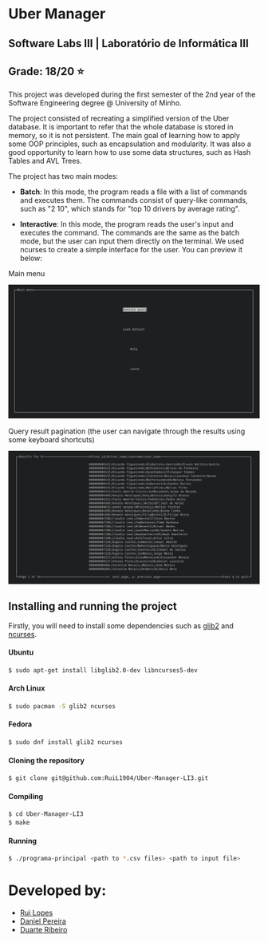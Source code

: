 # Uber Manager

## Software Labs III | Laboratório de Informática III
## Grade: 18/20 :star:

This project was developed during the first semester of the 2nd year of the Software Engineering degree @ University of Minho.

The project consisted of recreating a simplified version of the Uber database. It is important to refer that the whole database is stored in memory, so it is not persistent. The main goal of learning how to apply some OOP principles, such as encapsulation and modularity. It was also a good opportunity to learn how to use some data structures, such as Hash Tables and AVL Trees.

The project has two main modes:
- __Batch__: In this mode, the program reads a file with a list of commands and executes them. The commands consist of query-like commands, such as "2 10", which stands for "top 10 drivers by average rating".

- __Interactive__: In this mode, the program reads the user's input and executes the command. The commands are the same as the batch mode, but the user can input them directly on the terminal. We used ncurses to create a simple interface for the user. You can preview it below:

Main menu

![Main menu](.github/assets/main_menu.png)

Query result pagination (the user can navigate through the results using some keyboard shortcuts)

![Query result pagination](.github/assets/query_result.png)

## Installing and running the project

Firstly, you will need to install some dependencies such as [glib2](https://docs.gtk.org/glib/) and [ncurses](https://invisible-island.net/ncurses/).

#### Ubuntu
```bash
$ sudo apt-get install libglib2.0-dev libncurses5-dev
```

#### Arch Linux
```bash
$ sudo pacman -S glib2 ncurses
```

#### Fedora
```bash
$ sudo dnf install glib2 ncurses
```

#### Cloning the repository
```bash
$ git clone git@github.com:RuiL1904/Uber-Manager-LI3.git
```

#### Compiling
```bash
$ cd Uber-Manager-LI3
$ make
```

#### Running
```bash
$ ./programa-principal <path to *.csv files> <path to input file>
```

# Developed by:

- [Rui Lopes](https://github.com/RuiL1904)
- [Daniel Pereira](https://github.com/danielsp45)
- [Duarte  Ribeiro](https://github.com/DuduWater12)

